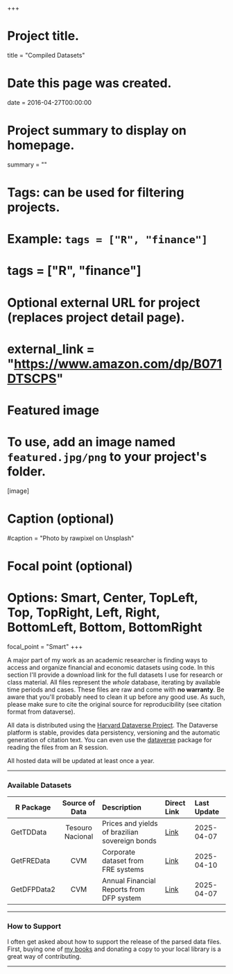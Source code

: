 +++
# Project title.
title = "Compiled Datasets"

# Date this page was created.
date = 2016-04-27T00:00:00

# Project summary to display on homepage.
summary = ""

# Tags: can be used for filtering projects.
# Example: `tags = ["R", "finance"]`
# tags = ["R", "finance"]

# Optional external URL for project (replaces project detail page).
# external_link = "https://www.amazon.com/dp/B071DTSCPS"

# Featured image
# To use, add an image named `featured.jpg/png` to your project's folder. 
[image]
  # Caption (optional)
  #caption = "Photo by rawpixel on Unsplash"
  
  # Focal point (optional)
  # Options: Smart, Center, TopLeft, Top, TopRight, Left, Right, BottomLeft, Bottom, BottomRight
  focal_point = "Smart"
+++

A major part of my work as an academic researcher is finding ways to access and organize financial and economic datasets using code. In this section I'll provide a download link for the full datasets I use for research or class material. All files represent the _whole_ database, iterating by available time periods and cases. These files are raw and come with **no warranty**. Be aware that you'll probably need to clean it up before any good use. As such, please make sure to cite the original source for reproducibility (see citation format from dataverse).

All data is distributed using the [Harvard Dataverse Project](https://dataverse.harvard.edu/dataverse/msperlin). The Dataverse platform is stable, provides data persistency, versioning and the automatic generation of citation text. You can even use the [dataverse](https://github.com/IQSS/dataverse-client-r) package for reading the files from an R session. 

All hosted data will be updated at least once a year. 

---

### Available Datasets

| R Package      | Source of Data    | Description | Direct Link | Last Update |
| -------------  |:-----------------:| :---------------------------------------------| :------------| :------------|
| GetTDData      | Tesouro Nacional  | Prices and yields of brazilian sovereign bonds | [Link](https://doi.org/10.7910/DVN/SCSQUF) | 2025-04-07 |
| GetFREData     | CVM               | Corporate dataset from FRE systems| [Link](https://doi.org/10.7910/DVN/QIMUNZ) | 2025-04-10 |
| GetDFPData2    | CVM               | Annual Financial Reports from DFP system  | [Link](https://doi.org/10.7910/DVN/7VVX4J) | 2025-04-07 |


---


### How to Support 

I often get asked about how to support the release of the parsed data files. First, buying one of [my books](https://www.msperlin.com/publication/#5) and donating a copy to your local library is a great way of contributing. 

---
